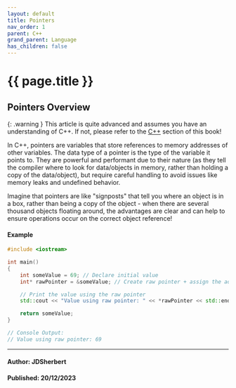 ```yaml
---
layout: default
title: Pointers
nav_order: 1
parent: C++
grand_parent: Language
has_children: false
---
```


{{ page.title }}
======================

## Pointers Overview

{: .warning } This article is quite advanced and assumes you have an understanding of C++.
If not, please refer to the [C++](/docs/Language/C++/C++.html) section of this book!

In C++, pointers are variables that store references to memory addresses of other variables. The data type of a pointer is the type of the variable it points to. They are powerful and performant due to their nature (as they tell the compiler where to look for data/objects in memory, rather than holding a copy of the data/object), but require careful handling to avoid issues like memory leaks and undefined behavior.

Imagine that pointers are like "signposts" that tell you where an object is in a box, rather than being a copy of the object - when there are several thousand objects floating around, the advantages are clear and can help to ensure operations occur on the correct object reference!

#### Example

```cpp
#include <iostream>

int main() 
{
    int someValue = 69; // Declare initial value
    int* rawPointer = &someValue; // Create raw pointer + assign the address of someValue to it

    // Print the value using the raw pointer
    std::cout << "Value using raw pointer: " << *rawPointer << std::endl;

    return someValue;
}

// Console Output: 
// Value using raw pointer: 69
```

---

#### Author: JDSherbert
#### Published: 20/12/2023